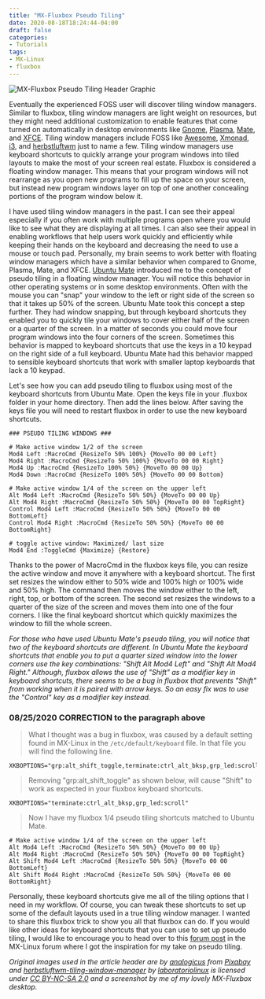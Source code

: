 ```yaml
---
title: "MX-Fluxbox Pseudo Tiling"
date: 2020-08-18T18:24:44-04:00
draft: false
categories:
- Tutorials
tags:
- MX-Linux
- fluxbox
---
```


![MX-Fluxbox Pseudo Tiling Header Graphic](/mxfb-pseudo-header.png)

Eventually the experienced FOSS user will discover tiling window managers. Similar to fluxbox, tiling window managers are light weight on resources, but they might need additional customization to enable features that come turned on automatically in desktop environments like [Gnome](https://www.gnome.org/), [Plasma](https://kde.org/plasma-desktop), [Mate](https://mate-desktop.org/), and [XFCE](https://www.xfce.org/). Tiling window managers include FOSS like [Awesome](https://awesomewm.org/), [Xmonad](https://xmonad.org/), [i3](https://i3wm.org/), and [herbstluftwm](https://herbstluftwm.org/) just to name a few. Tiling window managers use keyboard shortcuts to quickly arrange your program windows into tiled layouts to make the most of your screen real estate. Fluxbox is considered a floating window manager. This means that your program windows will not rearrange as you open new programs to fill up the space on your screen, but instead new program windows layer on top of one another concealing portions of the program window below it.

I have used tiling window managers in the past. I can see their appeal especially if you often work with multiple programs open where you would like to see what they are displaying at all times. I can also see their appeal in enabling workflows that help users work quickly and efficiently while keeping their hands on the keyboard and decreasing the need to use a mouse or touch pad. Personally, my brain seems to work better with floating window managers which have a similar behavior when compared to Gnome, Plasma, Mate, and XFCE. [Ubuntu Mate](https://ubuntu-mate.org/) introduced me to the concept of pseudo tiling in a floating window manager. You will notice this behavior in other operating systems or in some desktop environments. Often with the mouse you can "snap" your window to the left or right side of the screen so that it takes up 50% of the screen. Ubuntu Mate took this concept a step further. They had window snapping, but through keyboard shortcuts they enabled you to quickly tile your windows to cover either half of the screen or a quarter of the screen. In a matter of seconds you could move four program windows into the four corners of the screen. Sometimes this behavior is mapped to keyboard shortcuts that use the keys in a 10 keypad on the right side of a full keyboard. Ubuntu Mate had this behavior mapped to sensible keyboard shortcuts that work with smaller laptop keyboards that lack a 10 keypad.

Let's see how you can add pseudo tiling to fluxbox using most of the keyboard shortcuts from Ubuntu Mate. Open the keys file in your .fluxbox folder in your home directory. Then add the lines below. After saving the keys file you will need to restart fluxbox in order to use the new keyboard shortcuts.

	### PSEUDO TILING WINDOWS ###

	# Make active window 1/2 of the screen
	Mod4 Left :MacroCmd {ResizeTo 50% 100%} {MoveTo 00 00 Left}
	Mod4 Right :MacroCmd {ResizeTo 50% 100%} {MoveTo 00 00 Right}
	Mod4 Up :MacroCmd {ResizeTo 100% 50%} {MoveTo 00 00 Up}
	Mod4 Down :MacroCmd {ResizeTo 100% 50%} {MoveTo 00 00 Bottom}

	# Make active window 1/4 of the screen on the upper left
	Alt Mod4 Left :MacroCmd {ResizeTo 50% 50%} {MoveTo 00 00 Up}
	Alt Mod4 Right :MacroCmd {ResizeTo 50% 50%} {MoveTo 00 00 TopRight}
	Control Mod4 Left :MacroCmd {ResizeTo 50% 50%} {MoveTo 00 00 BottomLeft}
	Control Mod4 Right :MacroCmd {ResizeTo 50% 50%} {MoveTo 00 00 BottomRight}

	# toggle active window: Maximized/ last size
	Mod4 End :ToggleCmd {Maximize} {Restore}

Thanks to the power of MacroCmd in the fluxbox keys file, you can resize the active window and move it anywhere with a keyboard shortcut. The first set resizes the window either to 50% wide and 100% high or 100% wide and 50% high. The command then moves the window either to the left, right, top, or bottom of the screen. The second set resizes the windows to a quarter of the size of the screen and moves them into one of the four corners. I like the final keyboard shortcut which quickly maximizes the window to fill the whole screen.

*For those who have used Ubuntu Mate's pseudo tiling, you will notice that two of the keyboard shortcuts are different. In Ubuntu Mate the keyboard shortcuts that enable you to put a quarter sized window into the lower corners use the key combinations: "Shift Alt Mod4 Left" and "Shift Alt Mod4 Right." Although, fluxbox allows the use of "Shift" as a modifier key in keyboard shortcuts, there seems to be a bug in fluxbox that prevents "Shift" from working when it is paired with arrow keys. So an easy fix was to use the "Control" key as a modifier key instead.*

### 08/25/2020 CORRECTION to the paragraph above

> What I thought was a bug in fluxbox, was caused by a default setting found in MX-Linux in the `/etc/default/keyboard` file. In that file you will find the following line.

	XKBOPTIONS="grp:alt_shift_toggle,terminate:ctrl_alt_bksp,grp_led:scroll"

> Removing "grp:alt_shift_toggle" as shown below, will cause "Shift" to work as expected in your fluxbox keyboard shortcuts.

	XKBOPTIONS="terminate:ctrl_alt_bksp,grp_led:scroll"
	
> Now I have my fluxbox 1/4 pseudo tiling shortcuts matched to Ubuntu Mate.

	# Make active window 1/4 of the screen on the upper left
	Alt Mod4 Left :MacroCmd {ResizeTo 50% 50%} {MoveTo 00 00 Up}
	Alt Mod4 Right :MacroCmd {ResizeTo 50% 50%} {MoveTo 00 00 TopRight}
	Alt Shift Mod4 Left :MacroCmd {ResizeTo 50% 50%} {MoveTo 00 00 BottomLeft}
	Alt Shift Mod4 Right :MacroCmd {ResizeTo 50% 50%} {MoveTo 00 00 BottomRight}

Personally, these keyboard shortcuts give me all of the tiling options that I need in my workflow. Of course, you can tweak these shortcuts to set up some of the default layouts used in a true tiling window manager. I wanted to share this fluxbox trick to show you all that fluxbox can do. If you would like other ideas for keyboard shortcuts that you can use to set up pseudo tiling, I would like to encourage you to head over to this [forum post](https://forum.mxlinux.org/viewtopic.php?f=143&t=55779) in the MX-Linux forum where I got the inspiration for my take on pseudo tiling.

*Original images used in the article header are by [analogicus](https://pixabay.com/users/analogicus-8164369/?utm_source=link-attribution&amp;utm_medium=referral&amp;utm_campaign=image&amp;utm_content=4243189) from [Pixabay](https://pixabay.com/?utm_source=link-attribution&amp;utm_medium=referral&amp;utm_campaign=image&amp;utm_content=4243189) and [herbstluftwm-tiling-window-manager](https://www.flickr.com/photos/133825397@N08/39830472585) by [laboratoriolinux](https://www.flickr.com/photos/133825397@N08) is licensed under [CC BY-NC-SA 2.0](https://creativecommons.org/licenses/by-nc-sa/2.0/?ref=ccsearch&atype=html) and a screenshot by me of my lovely MX-Fluxbox desktop.*
